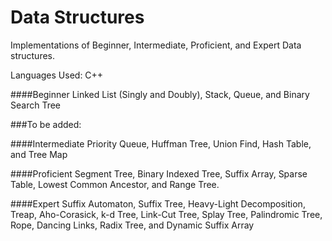 # Data Structures
Implementations of Beginner, Intermediate, Proficient, and Expert Data structures.

Languages Used: C++

####Beginner
Linked List (Singly and Doubly), Stack, Queue, and Binary Search Tree

###To be added:

####Intermediate
Priority Queue, Huffman Tree, Union Find, Hash Table, and Tree Map

####Proficient
Segment Tree, Binary Indexed Tree, Suffix Array, Sparse Table, Lowest Common Ancestor, and Range Tree.

####Expert
Suffix Automaton, Suffix Tree, Heavy-Light Decomposition, Treap, Aho-Corasick, k-d Tree, Link-Cut Tree, Splay Tree, Palindromic Tree, Rope, Dancing Links, Radix Tree, and Dynamic Suffix Array
